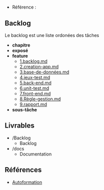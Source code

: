 #  

- Référence :   

 

## Backlog 

Le backlog est une liste ordonées des tâches 

- **chapitre** 
- **exposé** 
- **feature** 
  - [1.backlog.md](./Backlog/feature/1.backlog.md) 
  - [2.creation-app.md](./Backlog/feature/2.creation-app.md) 
  - [3.base-de-données.md](./Backlog/feature/3.base-de-données.md) 
  - [4.jeux-test.md](./Backlog/feature/4.jeux-test.md) 
  - [5.back-end.md](./Backlog/feature/5.back-end.md) 
  - [6.unit-test.md](./Backlog/feature/6.unit-test.md) 
  - [7.front-end.md](./Backlog/feature/7.front-end.md) 
  - [8.Règle-gestion.md](./Backlog/feature/8.Règle-gestion.md) 
  - [9.rapport.md](./Backlog/feature/9.rapport.md) 
- **sous-tâche** 
## Livrables 

 

- /Backlog 
  - Backlog 
- /docs 
  - Documentation 
## Références 

 

- [Autoformation](#) 

